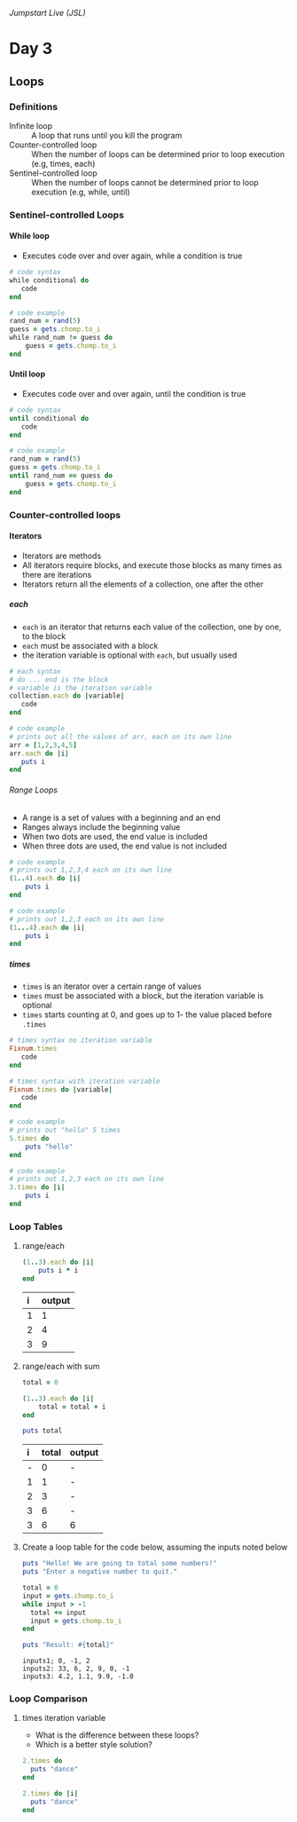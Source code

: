 _Jumpstart Live (JSL)_
# Day 3
## Loops

### Definitions
<dl>
  <dt>Infinite loop</dt>
  <dd>A loop that runs until you kill the program</dd>
  <dt>Counter-controlled loop</dt>
  <dd>When the number of loops can be determined prior to loop execution (e.g, times, each)</dd>
  <dt>Sentinel-controlled loop</dt>
  <dd>When the number of loops cannot be determined prior to loop execution (e.g, while, until)</dd>
</dl>

### Sentinel-controlled Loops
#### While loop
* Executes code over and over again, while a condition is true

```ruby
# code syntax
while conditional do
   code
end
```

```ruby
# code example
rand_num = rand(5)
guess = gets.chomp.to_i
while rand_num != guess do
	guess = gets.chomp.to_i
end
```

#### Until loop
* Executes code over and over again, until the condition is true

```ruby
# code syntax
until conditional do
   code
end
```

```ruby
# code example
rand_num = rand(5)
guess = gets.chomp.to_i
until rand_num == guess do
	guess = gets.chomp.to_i
end
```

### Counter-controlled loops
#### Iterators
* Iterators are methods
* All iterators require blocks, and execute those blocks as many times as there are iterations
* Iterators return all the elements of a collection, one after the other

##### each
* `each` is an iterator that returns each value of the collection, one by one, to the block
* `each` must be associated with a block
* the iteration variable is optional with `each`, but usually used

```ruby
# each syntax
# do ... end is the block
# variable is the iteration variable
collection.each do |variable|
   code
end
```

```ruby
# code example
# prints out all the values of arr, each on its own line
arr = [1,2,3,4,5]
arr.each do |i|
   puts i
end
```

###### Range Loops
* A range is a set of values with a beginning and an end
* Ranges always include the beginning value
* When two dots are used, the end value is included
* When three dots are used, the end value is not included

```ruby
# code example
# prints out 1,2,3,4 each on its own line
(1..4).each do |i|
	puts i
end
```

```ruby
# code example
# prints out 1,2,3 each on its own line
(1...4).each do |i|
	puts i
end
```

##### times
* `times` is an iterator over a certain range of values
* `times` must be associated with a block, but the iteration variable is optional
* `times` starts counting at 0, and goes up to 1- the value placed before `.times`

```ruby
# times syntax no iteration variable
Fixnum.times
   code
end
```

```ruby
# times syntax with iteration variable
Fixnum.times do |variable|
   code
end
```

```ruby
# code example
# prints out "hello" 5 times
5.times do
	puts "hello"
end
```

```ruby
# code example
# prints out 1,2,3 each on its own line
3.times do |i|
	puts i
end
```

### Loop Tables
1. range/each

	```ruby
	(1..3).each do |i|
		puts i * i
	end
	```

	| i | output |
	| :--- | :--- |
	| 1 | 1 |
	| 2 | 4 |
	| 3 | 9 |

2. range/each with sum

	```ruby
	total = 0

	(1..3).each do |i|
		total = total + i
	end

	puts total
	```

	| i | total | output |
	| :--- | :--- | :--- |
	| - | 0 | - |
	| 1 | 1 | - |
	| 2 | 3 | - |
	| 3 | 6 | - |
	| 3 | 6 | 6 |

3. Create a loop table for the code below, assuming the inputs noted below

	```ruby
	puts "Hello! We are going to total some numbers!"
	puts "Enter a negative number to quit."

	total = 0
	input = gets.chomp.to_i
	while input > -1
	  total += input
	  input = gets.chomp.to_i
	end

	puts "Result: #{total}"
	```

	```
	inputs1; 0, -1, 2
	inputs2: 33, 6, 2, 9, 0, -1
	inputs3: 4.2, 1.1, 9.9, -1.0
	```

### Loop Comparison
1. times iteration variable
	* What is the difference between these loops?
	* Which is a better style solution?

	```ruby
	2.times do
	  puts "dance"
	end
	```

	```ruby
	2.times do |i|
	  puts "dance"
	end
	```
